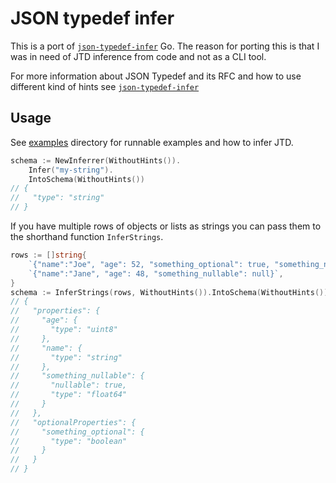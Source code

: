 # JSON typedef infer

This is a port of [`json-typedef-infer`][jtd-infer] Go. The reason for porting
this is that I was in need of JTD inference from code and not as a CLI tool.

For more information about JSON Typedef and its RFC and how to use different
kind of hints see [`json-typedef-infer`][jtd-infer]

## Usage

See [examples] directory for runnable examples and how to infer JTD.

```go
schema := NewInferrer(WithoutHints()).
    Infer("my-string").
    IntoSchema(WithoutHints())
// {
//   "type": "string"
// }
```

If you have multiple rows of objects or lists as strings you can pass them to
the shorthand function `InferStrings`.

```go
rows := []string{
    `{"name":"Joe", "age": 52, "something_optional": true, "something_nullable": 1.1}`,
    `{"name":"Jane", "age": 48, "something_nullable": null}`,
}
schema := InferStrings(rows, WithoutHints()).IntoSchema(WithoutHints())
// {
//   "properties": {
//     "age": {
//       "type": "uint8"
//     },
//     "name": {
//       "type": "string"
//     },
//     "something_nullable": {
//       "nullable": true,
//       "type": "float64"
//     }
//   },
//   "optionalProperties": {
//     "something_optional": {
//       "type": "boolean"
//     }
//   }
// }
```

[jtd-infer]: https://github.com/jsontypedef/json-typedef-infer/
[examples]: examples
